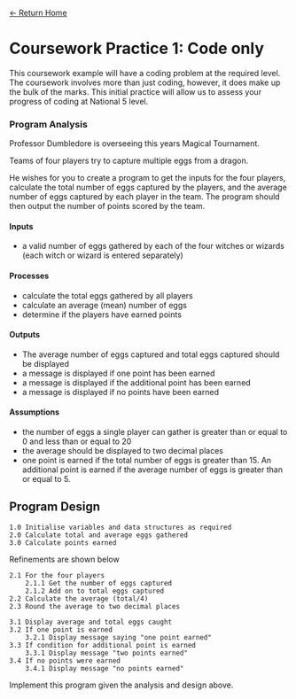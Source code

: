[<- Return Home](/index.md)
# Coursework Practice 1:  Code only

This coursework example will have a coding problem at the required level. The coursework involves more than just coding, however, it does make up the bulk of the marks. This initial practice will allow us to assess your progress of coding at National 5 level.

### Program Analysis
Professor Dumbledore is overseeing this years Magical Tournament.

Teams of four players try to capture multiple eggs from a dragon. 

He wishes for you to create a program to get the inputs for the four players, calculate the total number of eggs captured by the players, and the average number of eggs captured by each player in the team. The program should then output the number of points scored by the team.

#### Inputs
*	a valid number of eggs gathered by each of the four witches or wizards (each witch or wizard is entered separately)

#### Processes
*	calculate the total eggs gathered by all players
*	calculate an average (mean) number of eggs
*	determine if the players have earned points

#### Outputs
*	The average number of eggs captured and total eggs captured should be displayed
*	a message is displayed if one point has been earned
*	a message is displayed if the additional point has been earned
*	a message is displayed if no points have been earned


#### Assumptions
*	the number of eggs a single player can gather is greater than or equal to 0 and less than or equal to 20
*	the average should be displayed to two decimal places
*	one point is earned if the total number of eggs is greater than 15. An additional point is earned if the average number of eggs is greater than or equal to 5.

## Program Design

```
1.0 Initialise variables and data structures as required
2.0 Calculate total and average eggs gathered
3.0 Calculate points earned
```
Refinements are shown below
```
2.1 For the four players
	2.1.1 Get the number of eggs captured
	2.1.2 Add on to total eggs captured
2.2 Calculate the average (total/4)
2.3 Round the average to two decimal places
```

```
3.1 Display average and total eggs caught
3.2 If one point is earned
	3.2.1 Display message saying "one point earned"
3.3 If condition for additional point is earned
	3.3.1 Display message "two points earned"
3.4 If no points were earned
	3.4.1 Display message "no points earned"
```

Implement this program given the analysis and design above.